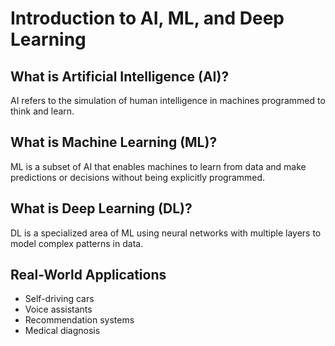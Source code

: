 # Introduction to AI, ML, and Deep Learning

## What is Artificial Intelligence (AI)?
AI refers to the simulation of human intelligence in machines programmed to think and learn.

## What is Machine Learning (ML)?
ML is a subset of AI that enables machines to learn from data and make predictions or decisions without being explicitly programmed.

## What is Deep Learning (DL)?
DL is a specialized area of ML using neural networks with multiple layers to model complex patterns in data.

## Real-World Applications
- Self-driving cars
- Voice assistants
- Recommendation systems
- Medical diagnosis
